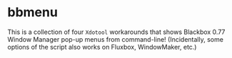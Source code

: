# bbmenu
This is a collection of four `Xdotool` workarounds that shows Blackbox 0.77 Window Manager pop-up menus from command-line! (Incidentally, some options of the script also works on Fluxbox, WindowMaker, etc.)

